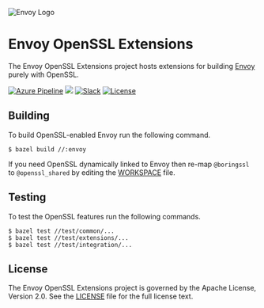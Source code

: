 ![Envoy Logo](https://github.com/envoyproxy/artwork/blob/master/PNG/Envoy_Logo_Final_PANTONE.png)

# Envoy OpenSSL Extensions

The Envoy OpenSSL Extensions project hosts extensions for building
[Envoy](https://github.com/envoyproxy/envoy) purely with OpenSSL.

[![Azure Pipeline](https://img.shields.io/azure-devops/build/cncf/d1341aaf-5711-4800-816d-4295da428269/12)](https://dev.azure.com/cncf/envoy-openssl/_build?definitionId=12)
![](https://github.com/envoyproxy/envoy-openssl/workflows/Nightly%20Envoy%20HEAD/badge.svg)
[![Slack](https://img.shields.io/badge/slack-join%20chat-e01563.svg?logo=slack)](https://envoyproxy.slack.com/archives/CS2DANSRX)
[![License](https://img.shields.io/badge/license-Apache--2.0-blue.svg)](LICENSE)

## Building

To build OpenSSL-enabled Envoy run the following command.

```console
$ bazel build //:envoy
```

If you need OpenSSL dynamically linked to Envoy then re-map `@boringssl` to
`@openssl_shared` by editing the [WORKSPACE](WORKSPACE) file.

## Testing

To test the OpenSSL features run the following commands.

```console
$ bazel test //test/common/...
$ bazel test //test/extensions/...
$ bazel test //test/integration/...
```

## License

The Envoy OpenSSL Extensions project is governed by the Apache License, Version
2.0. See the [LICENSE](LICENSE) file for the full license text.
